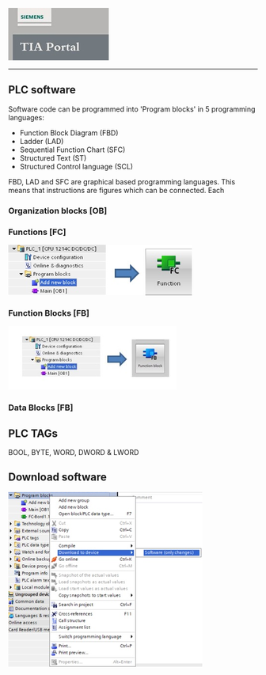 ![](../Ex02/Images/Logo_Siemens_TIA_Portal.jpg)
_____________________________________

## PLC software

Software code can be programmed into 'Program blocks' in 5 programming languages:

* Function Block Diagram (FBD)
* Ladder (LAD)
* Sequential Function Chart (SFC)
* Structured Text (ST)
* Structured Control language (SCL)

FBD, LAD and SFC are graphical based programming languages. This means that instructions are figures which can be connected. Each

### Organization blocks [OB]

### Functions [FC]

![Add function](../Ad03/Images/TIA_add_FC.jpg)

### Function Blocks [FB]

![Add Function Block](../Ad03/Images/TIA_add_FB.jpg)

### Data Blocks [FB]

## PLC TAGs

BOOL, BYTE, WORD, DWORD & LWORD

## Download software

![Sofware download](../Ad03/Images/TIA_SW_download.jpg)
